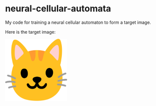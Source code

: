 # neural-cellular-automata
My code for training a neural cellular automaton to form a target image.

<p>Here is the target image:</p>
<img src="cat-face-emoji-2048x1821-x3kf878r.png" width=200 height=200>
